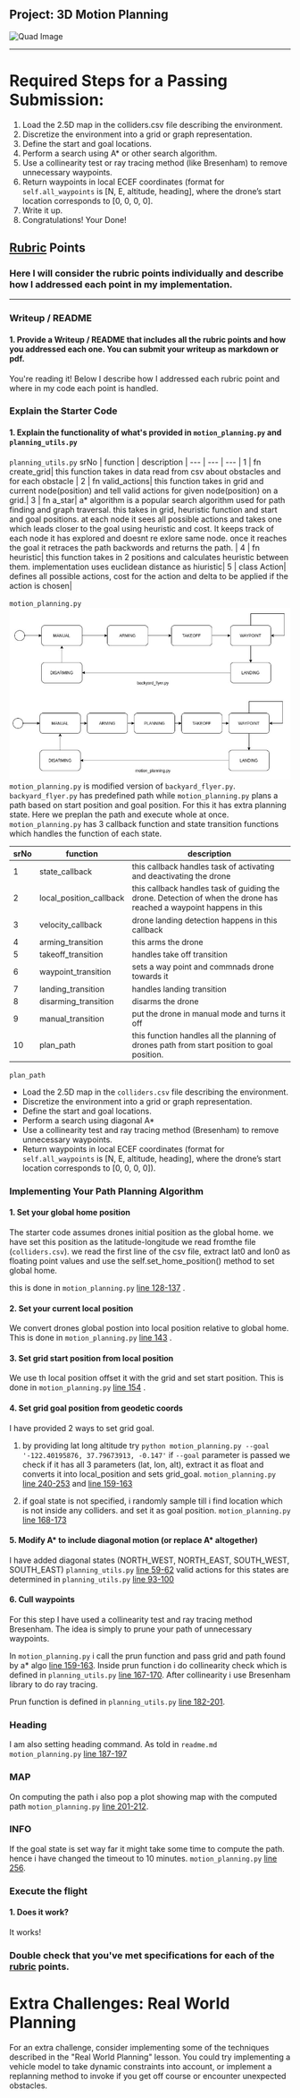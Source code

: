 ## Project: 3D Motion Planning
![Quad Image](./misc/enroute.png)

---


# Required Steps for a Passing Submission:
1. Load the 2.5D map in the colliders.csv file describing the environment.
2. Discretize the environment into a grid or graph representation.
3. Define the start and goal locations.
4. Perform a search using A* or other search algorithm.
5. Use a collinearity test or ray tracing method (like Bresenham) to remove unnecessary waypoints.
6. Return waypoints in local ECEF coordinates (format for `self.all_waypoints` is [N, E, altitude, heading], where the drone’s start location corresponds to [0, 0, 0, 0].
7. Write it up.
8. Congratulations!  Your Done!

## [Rubric](https://review.udacity.com/#!/rubrics/1534/view) Points
### Here I will consider the rubric points individually and describe how I addressed each point in my implementation.  

---
### Writeup / README

#### 1. Provide a Writeup / README that includes all the rubric points and how you addressed each one.  You can submit your writeup as markdown or pdf.  

You're reading it! Below I describe how I addressed each rubric point and where in my code each point is handled.

### Explain the Starter Code

#### 1. Explain the functionality of what's provided in `motion_planning.py` and `planning_utils.py`

`planning_utils.py`
srNo | function | description |
--- | --- | --- |
1 | fn create_grid| this function takes in data read from csv about obstacles and for each obstacle  |
2 | fn valid_actions| this function takes in grid and current node(position) and tell valid actions for given node(position) on a grid.|
3 | fn a_star| a* algorithm is a popular search algorithm used for path finding and graph traversal. this takes in grid, heuristic function and start and goal positions. at each node it sees all possible actions and takes one which leads closer to the goal using heuristic and cost. It keeps track of each node it has explored and doesnt re exlore same node. once it reaches the goal it retraces the path backwords and returns the path. |
4 | fn heuristic| this function takes in 2 positions and calculates heuristic between them. implementation uses euclidean distance as hiuristic|
5 | class Action| defines all possible actions, cost for the action and delta to be applied if the action is chosen|

`motion_planning.py`
![Top Down View](./misc/state_diagram.jpg)
`motion_planning.py` is modified version of `backyard_flyer.py`.  `backyard_flyer.py` has predefined path while `motion_planning.py` plans a path based on start position and goal position. For this it has extra planning state. Here we preplan the path and execute whole at once. 
`motion_planning.py` has 3 callback function and state transition functions which handles the function of each state.

srNo | function | description |
--- | --- | --- |
1 |state_callback| this callback handles task of activating and deactivating the drone|
2 |local_position_callback| this callback handles task of guiding the drone. Detection of when the drone has reached a waypoint happens in this |
3 |velocity_callback| drone landing detection happens in this callback|
4 |arming_transition|this arms the drone|
5 |takeoff_transition|handles take off transition|
6 |waypoint_transition| sets a way point and commnads drone towards it|
7 |landing_transition|handles landing transition|
8 |disarming_transition|disarms the drone|
9 |manual_transition|put the drone in manual mode and turns it off|
10|plan_path|this function handles all the planning of drones path from start position to goal position.|


`plan_path`
- Load the 2.5D map in the `colliders.csv` file describing the environment.
- Discretize the environment into a grid or graph representation.
- Define the start and goal locations.
- Perform a search using diagonal A* 
- Use a collinearity test and ray tracing method (Bresenham) to remove unnecessary waypoints.
- Return waypoints in local ECEF coordinates (format for `self.all_waypoints` is [N, E, altitude, heading], where the drone’s start location corresponds to [0, 0, 0, 0]). 

### Implementing Your Path Planning Algorithm

#### 1. Set your global home position
The starter code assumes drones initial position as the global home. we have set this position as the latitude-longitude we read fromthe file (`colliders.csv`). we read the first line of the csv file, extract lat0 and lon0 as floating point values and use the self.set_home_position() method to set global home.

this is done in `motion_planning.py` [line 128-137](motion_planning.py#L128-L137) .

#### 2. Set your current local position
We convert drones global postion into local position relative to global home. 
This is done in `motion_planning.py` [line 143](motion_planning.py#L143) .

#### 3. Set grid start position from local position
We use th local position offset it with the grid and set start position.
This is done in `motion_planning.py` [line 154](motion_planning.py#L154) .

#### 4. Set grid goal position from geodetic coords
I have provided 2 ways to set grid goal.
1. by providing lat long altitude
try  `python motion_planning.py --goal '-122.40195876, 37.79673913, -0.147'`
if `--goal` parameter is passed we check if it has all 3 parameters (lat, lon, alt), extract it as float and converts it into local_position and sets grid_goal. `motion_planning.py` [line 240-253](motion_planning.py#L240-L253) and [line 159-163](motion_planning.py#L159-L163) 

2. if goal state is not specified, i randomly sample till i find location which is not inside any colliders. and set it as goal position.
`motion_planning.py` [line 168-173](motion_planning.py#L168-L173) 

#### 5. Modify A* to include diagonal motion (or replace A* altogether)
I have added diagonal states (NORTH_WEST, NORTH_EAST, SOUTH_WEST, SOUTH_EAST) `planning_utils.py` [line 59-62](planning_utils.py#L59-L62)
valid actions for this states are determined in `planning_utils.py` [line 93-100](planning_utils.py#L93-L100)

#### 6. Cull waypoints 
For this step I have used a collinearity test and ray tracing method Bresenham. The idea is simply to prune your path of unnecessary waypoints. 

In `motion_planning.py` i call the prun function and pass grid and path found by a* algo [line 159-163](motion_planning.py#L159-L163). Inside prun function i do collinearity check which is defined in `planning_utils.py` [line 167-170](planning_utils.py#L167-L170). After collinearity i use Bresenham library to do ray tracing.

Prun function is defined in `planning_utils.py` [line 182-201](planning_utils.py#L182-L201).

### Heading
I am also setting heading command. As told in `readme.md`
`motion_planning.py` [line 187-197](motion_planning.py#L187-L197)

### MAP
On computing the path i also pop a plot showing map with the computed path
`motion_planning.py` [line 201-212](motion_planning.py#L201-L212). 

### INFO
If the goal state is set way far it might take some time to compute the path. hence i have changed the timeout to 10 minutes. `motion_planning.py` [line 256](motion_planning.py#L256). 

### Execute the flight
#### 1. Does it work?
It works!


### Double check that you've met specifications for each of the [rubric](https://review.udacity.com/#!/rubrics/1534/view) points.
  
# Extra Challenges: Real World Planning

For an extra challenge, consider implementing some of the techniques described in the "Real World Planning" lesson. You could try implementing a vehicle model to take dynamic constraints into account, or implement a replanning method to invoke if you get off course or encounter unexpected obstacles.


